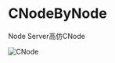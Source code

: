 # CNodeByNode

Node Server高仿CNode   
  

![CNode](https://github.com/Jasonchang6435/gamesLive/blob/master/plane.gif)  
